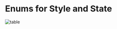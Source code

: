 # Enums for Style and State

![table](https://github.com/jrasmusson/level-up-ios/blob/master/basics/enums/images/enums-style-state-demo.gif)
